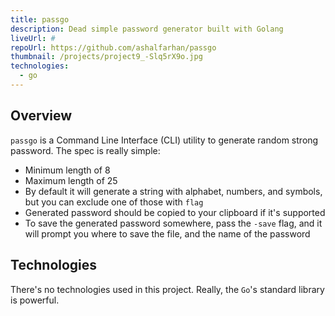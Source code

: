 ```yaml
---
title: passgo
description: Dead simple password generator built with Golang
liveUrl: #
repoUrl: https://github.com/ashalfarhan/passgo
thumbnail: /projects/project9_-Slq5rX9o.jpg
technologies:
  - go
---
```


## Overview

`passgo` is a Command Line Interface (CLI) utility to generate random strong password. The spec is really simple:

- Minimum length of 8
- Maximum length of 25
- By default it will generate a string with alphabet, numbers, and symbols, but you can exclude one of those with `flag`
- Generated password should be copied to your clipboard if it's supported
- To save the generated password somewhere, pass the `-save` flag, and it will prompt you where to save the file, and the name of the password

## Technologies

There's no technologies used in this project. Really, the `Go`'s standard library is powerful.
